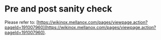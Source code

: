 # Pre and post sanity check

Please refer to: [https://wikinox.mellanox.com/pages/viewpage.action?pageId=191007960](https://wikinox.mellanox.com/pages/viewpage.action?pageId=191007960).
